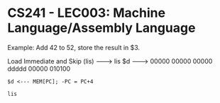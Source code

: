 # CS241 - LEC003: Machine Language/Assembly Language

Example: Add 42 to 52, store the result in $3.

Load Immediate and Skip (lis)
---> lis $d
---> 00000 00000 00000 ddddd 00000 010100
```
$d <--- MEM[PC]; -PC = PC+4

lis
```



<!--stackedit_data:
eyJoaXN0b3J5IjpbMjc2Mjk4NTE2LDE2NDY1MDY5NzNdfQ==
-->